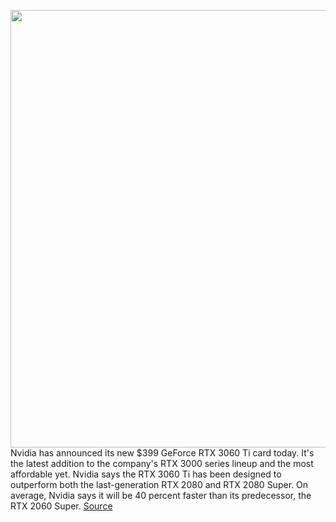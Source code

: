 <img src='https://cdn.vox-cdn.com/thumbor/GOuJYjzEULGtZV9TsZaovqlQd5Y=/0x0:2640x1760/1200x800/filters:focal(1109x669:1531x1091)/cdn.vox-cdn.com/uploads/chorus_image/image/68042329/Ampere_3060Ti_3QTR_Back_Left_Edit.0.jpg' width='700px' /><br/>
Nvidia has announced its new $399 GeForce RTX 3060 Ti card today. It's the latest addition to the company's RTX 3000 series lineup and the most affordable yet. Nvidia says the RTX 3060 Ti has been designed to outperform both the last-generation RTX 2080 and RTX 2080 Super. On average, Nvidia says it will be 40 percent faster than its predecessor, the RTX 2060 Super.
<a href='https://www.theverge.com/2020/12/1/21754850/nvidia-geforce-rtx-3060-ti-specs-price-release-date'> Source <a/>